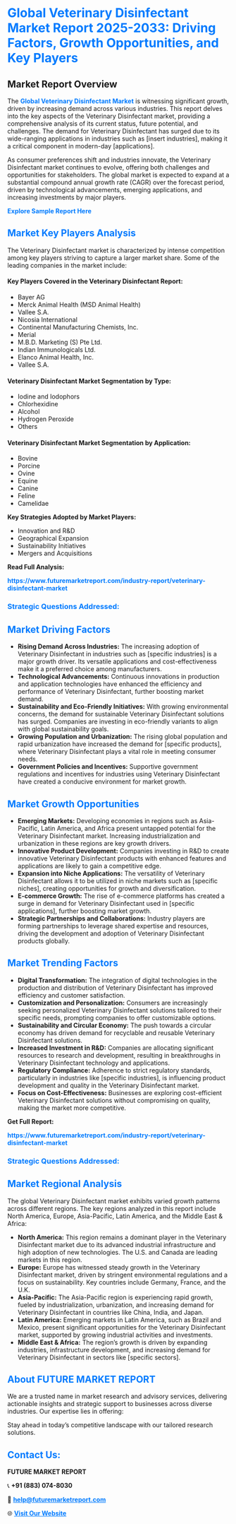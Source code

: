 <h1 style="color: #007BFF;">Global Veterinary Disinfectant Market Report 2025-2033: Driving Factors, Growth Opportunities, and Key Players</h1>

<section id="overview">
<h2>Market Report Overview</h2>
<p>The <a href="https://www.futuremarketreport.com/industry-report/veterinary-disinfectant-market" style="color: #007BFF; text-decoration: none;"><strong>Global Veterinary Disinfectant Market</strong></a> is witnessing significant growth, driven by increasing demand across various industries. This report delves into the key aspects of the Veterinary Disinfectant market, providing a comprehensive analysis of its current status, future potential, and challenges. The demand for Veterinary Disinfectant has surged due to its wide-ranging applications in industries such as [insert industries], making it a critical component in modern-day [applications].</p>
<p>As consumer preferences shift and industries innovate, the Veterinary Disinfectant market continues to evolve, offering both challenges and opportunities for stakeholders. The global market is expected to expand at a substantial compound annual growth rate (CAGR) over the forecast period, driven by technological advancements, emerging applications, and increasing investments by major players.</p>
</section>

<section id="overview">
<p><a href="https://www.futuremarketreport.com/request-sample/reportId=57638" style="color: #007BFF; text-decoration: none;"><strong>Explore Sample Report Here</strong></a></p>
</section>

<section id="key-players">
<h2 style="color: #007BFF;">Market Key Players Analysis</h2>
<p>The Veterinary Disinfectant market is characterized by intense competition among key players striving to capture a larger market share. Some of the leading companies in the market include:</p>
<h4>Key Players Covered in the Veterinary Disinfectant Report:</h4>
<ul><li>Bayer AG</li><li>Merck Animal Health (MSD Animal Health)</li><li>Vallee S.A.</li><li>Nicosia International</li><li>Continental Manufacturing Chemists, Inc.</li><li>Merial</li><li>M.B.D. Marketing (S) Pte Ltd.</li><li>Indian Immunologicals Ltd.</li><li>Elanco Animal Health, Inc.</li><li>Vallee S.A.</li></ul>
<h4>Veterinary Disinfectant Market Segmentation by Type:</h4>
<ul><li>Iodine and Iodophors</li><li>Chlorhexidine</li><li>Alcohol</li><li>Hydrogen Peroxide</li><li>Others</li></ul>

<h4>Veterinary Disinfectant Market Segmentation by Application:</h4>
<ul><li>Bovine</li><li>Porcine</li><li>Ovine</li><li>Equine</li><li>Canine</li><li>Feline</li><li>Camelidae</li></ul>
<p><strong>Key Strategies Adopted by Market Players:</strong></p>
<ul>
<li>Innovation and R&D</li>
<li>Geographical Expansion</li>
<li>Sustainability Initiatives</li>
<li>Mergers and Acquisitions</li>
</ul>
</section>

<section>
<p><strong>Read Full Analysis: </strong></p><a href="https://www.futuremarketreport.com/industry-report/veterinary-disinfectant-market" style="color: #007BFF; text-decoration: none;"><strong>https://www.futuremarketreport.com/industry-report/veterinary-disinfectant-market</strong></a>
<h3 style="color: #007BFF;">Strategic Questions Addressed:</h3>
</section>

<section id="driving-factors">
<h2 style="color: #007BFF;">Market Driving Factors</h2>
<ul>
<li><strong>Rising Demand Across Industries:</strong> The increasing adoption of Veterinary Disinfectant in industries such as [specific industries] is a major growth driver. Its versatile applications and cost-effectiveness make it a preferred choice among manufacturers.</li>
<li><strong>Technological Advancements:</strong> Continuous innovations in production and application technologies have enhanced the efficiency and performance of Veterinary Disinfectant, further boosting market demand.</li>
<li><strong>Sustainability and Eco-Friendly Initiatives:</strong> With growing environmental concerns, the demand for sustainable Veterinary Disinfectant solutions has surged. Companies are investing in eco-friendly variants to align with global sustainability goals.</li>
<li><strong>Growing Population and Urbanization:</strong> The rising global population and rapid urbanization have increased the demand for [specific products], where Veterinary Disinfectant plays a vital role in meeting consumer needs.</li>
<li><strong>Government Policies and Incentives:</strong> Supportive government regulations and incentives for industries using Veterinary Disinfectant have created a conducive environment for market growth.</li>
</ul>
</section>

<section id="growth-opportunities">
<h2 style="color: #007BFF;">Market Growth Opportunities</h2>
<ul>
<li><strong>Emerging Markets:</strong> Developing economies in regions such as Asia-Pacific, Latin America, and Africa present untapped potential for the Veterinary Disinfectant market. Increasing industrialization and urbanization in these regions are key growth drivers.</li>
<li><strong>Innovative Product Development:</strong> Companies investing in R&D to create innovative Veterinary Disinfectant products with enhanced features and applications are likely to gain a competitive edge.</li>
<li><strong>Expansion into Niche Applications:</strong> The versatility of Veterinary Disinfectant allows it to be utilized in niche markets such as [specific niches], creating opportunities for growth and diversification.</li>
<li><strong>E-commerce Growth:</strong> The rise of e-commerce platforms has created a surge in demand for Veterinary Disinfectant used in [specific applications], further boosting market growth.</li>
<li><strong>Strategic Partnerships and Collaborations:</strong> Industry players are forming partnerships to leverage shared expertise and resources, driving the development and adoption of Veterinary Disinfectant products globally.</li>
</ul>
</section>

<section id="trending-factors">
<h2 style="color: #007BFF;">Market Trending Factors</h2>
<ul>
<li><strong>Digital Transformation:</strong> The integration of digital technologies in the production and distribution of Veterinary Disinfectant has improved efficiency and customer satisfaction.</li>
<li><strong>Customization and Personalization:</strong> Consumers are increasingly seeking personalized Veterinary Disinfectant solutions tailored to their specific needs, prompting companies to offer customizable options.</li>
<li><strong>Sustainability and Circular Economy:</strong> The push towards a circular economy has driven demand for recyclable and reusable Veterinary Disinfectant solutions.</li>
<li><strong>Increased Investment in R&D:</strong> Companies are allocating significant resources to research and development, resulting in breakthroughs in Veterinary Disinfectant technology and applications.</li>
<li><strong>Regulatory Compliance:</strong> Adherence to strict regulatory standards, particularly in industries like [specific industries], is influencing product development and quality in the Veterinary Disinfectant market.</li>
<li><strong>Focus on Cost-Effectiveness:</strong> Businesses are exploring cost-efficient Veterinary Disinfectant solutions without compromising on quality, making the market more competitive.</li>
</ul>
</section>

<section>
<p><strong>Get Full Report: </strong></p><a href="https://www.futuremarketreport.com/industry-report/veterinary-disinfectant-market" style="color: #007BFF; text-decoration: none;"><strong>https://www.futuremarketreport.com/industry-report/veterinary-disinfectant-market</strong></a>
<h3 style="color: #007BFF;">Strategic Questions Addressed:</h3>
</section>


<section id="regional-analysis">
<h2 style="color: #007BFF;">Market Regional Analysis</h2>
<p>The global Veterinary Disinfectant market exhibits varied growth patterns across different regions. The key regions analyzed in this report include North America, Europe, Asia-Pacific, Latin America, and the Middle East & Africa:</p>
<ul>
<li><strong>North America:</strong> This region remains a dominant player in the Veterinary Disinfectant market due to its advanced industrial infrastructure and high adoption of new technologies. The U.S. and Canada are leading markets in this region.</li>
<li><strong>Europe:</strong> Europe has witnessed steady growth in the Veterinary Disinfectant market, driven by stringent environmental regulations and a focus on sustainability. Key countries include Germany, France, and the U.K.</li>
<li><strong>Asia-Pacific:</strong> The Asia-Pacific region is experiencing rapid growth, fueled by industrialization, urbanization, and increasing demand for Veterinary Disinfectant in countries like China, India, and Japan.</li>
<li><strong>Latin America:</strong> Emerging markets in Latin America, such as Brazil and Mexico, present significant opportunities for the Veterinary Disinfectant market, supported by growing industrial activities and investments.</li>
<li><strong>Middle East & Africa:</strong> The region’s growth is driven by expanding industries, infrastructure development, and increasing demand for Veterinary Disinfectant in sectors like [specific sectors].</li>
</ul>
</section>

<footer>
<h2 style="color: #007BFF;">About FUTURE MARKET REPORT</h2>
<p>We are a trusted name in market research and advisory services, delivering actionable insights and strategic support to businesses across diverse industries. Our expertise lies in offering:</p>

<p>Stay ahead in today’s competitive landscape with our tailored research solutions.</p>

<h2 style="color: #007BFF;">Contact Us:</h2>
<p><strong>FUTURE MARKET REPORT</strong></p>
<p>📞 <strong>+91 (883) 074-8030</strong></p>
<p>📧 <strong><a href="mailto:help@futuremarketreport.com" style="color: #007BFF;">help@futuremarketreport.com</a></strong></p>
<p>🌐 <strong><a href="https://www.futuremarketreport.com/" style="color: #007BFF;">Visit Our Website</a></strong></p>
</footer>